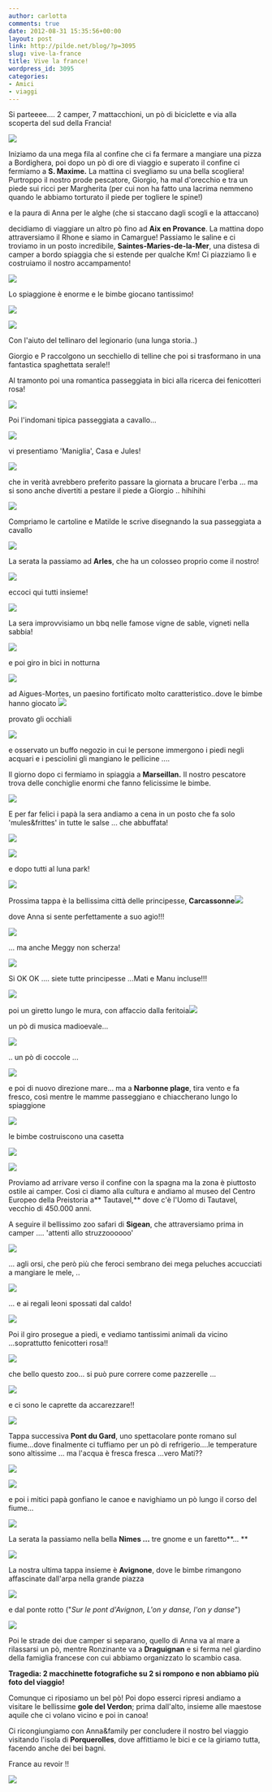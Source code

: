 ```yaml
---
author: carlotta
comments: true
date: 2012-08-31 15:35:56+00:00
layout: post
link: http://pilde.net/blog/?p=3095
slug: vive-la-france
title: Vive la france!
wordpress_id: 3095
categories:
- Amici
- viaggi
---
```


Si parteeee.... 2 camper, 7 mattacchioni, un pò di biciclette e via alla scoperta del sud della Francia!

![](http://pilde.net/blog/wp-content/uploads/2012/09/gruppo1.jpg)




Iniziamo da una mega fila al confine che ci fa fermare a mangiare una pizza a Bordighera, poi dopo un pò di ore di viaggio e superato il confine ci fermiamo a **S. Maxime.** La mattina ci svegliamo su una bella scogliera! Purtroppo il nostro prode pescatore, Giorgio, ha mal d'orecchio e tra un piede sui ricci per Margherita (per cui non ha fatto una lacrima nemmeno quando le abbiamo torturato il piede per togliere le spine!)


 e la paura di Anna per le alghe (che si staccano dagli scogli e la attaccano)


 decidiamo di viaggiare un altro pò fino ad **Aix en Provance**. La mattina dopo attraversiamo il Rhone e siamo in Camargue! Passiamo le saline e ci troviamo in un posto incredibile, **Saintes-Maries-de-la-Mer**, una distesa di camper a bordo spiaggia che si estende per qualche Km! Ci piazziamo lì e costruiamo il nostro accampamento!

![](http://pilde.net/blog/wp-content/uploads/2012/09/campers.jpg)




Lo spiaggione è enorme e le bimbe giocano tantissimo!

![](http://pilde.net/blog/wp-content/uploads/2012/09/bionamora.jpg)




![](http://pilde.net/blog/wp-content/uploads/2012/09/spiaggia.jpg)




Con l'aiuto del tellinaro del legionario (una lunga storia..)


 Giorgio e P raccolgono un secchiello di telline che poi si trasformano in una fantastica spaghettata serale!!

Al tramonto poi una romantica passeggiata in bici alla ricerca dei fenicotteri rosa!

![](http://pilde.net/blog/wp-content/uploads/2012/09/tramonto_camargue.jpg)




Poi l'indomani tipica passeggiata a cavallo...

![](http://pilde.net/blog/wp-content/uploads/2012/11/cavallerizzeG.jpg)




vi presentiamo 'Maniglia', Casa e Jules!

![](http://pilde.net/blog/wp-content/uploads/2012/11/cavalli.jpg)




che in verità avrebbero preferito passare la giornata a brucare l'erba ... ma si sono anche divertiti a pestare il piede a Giorgio .. hihihihi

![](http://pilde.net/blog/wp-content/uploads/2012/09/a_cavallo.jpg)




Compriamo le cartoline e Matilde le scrive disegnando la sua passeggiata a cavallo

![](http://pilde.net/blog/wp-content/uploads/2012/09/cartoline.jpg)




La serata la passiamo ad **Arles**, che ha un colosseo proprio come il nostro!

![](http://pilde.net/blog/wp-content/uploads/2012/09/colosseo.jpg)




eccoci qui tutti insieme!

![](http://pilde.net/blog/wp-content/uploads/2012/09/gruppone2.jpg)




La sera improvvisiamo un bbq nelle famose vigne de sable, vigneti nella sabbia!

![](http://pilde.net/blog/wp-content/uploads/2012/11/bbq_improvvisati.jpg)




e poi giro in bici in notturna

![](http://pilde.net/blog/wp-content/uploads/2012/11/bici_notte.jpg)




ad Aigues-Mortes, un paesino fortificato molto caratteristico..dove le bimbe hanno giocato ![](http://pilde.net/blog/wp-content/uploads/2012/11/mucca.jpg)




provato gli occhiali

![](http://pilde.net/blog/wp-content/uploads/2012/11/occhiali_maggy.jpg)




e osservato un buffo negozio in cui le persone immergono i piedi negli acquari e i pesciolini gli mangiano le pellicine ....

Il giorno dopo ci fermiamo in spiaggia a **Marseillan.** Il nostro pescatore trova delle conchiglie enormi che fanno felicissime le bimbe.

![](http://pilde.net/blog/wp-content/uploads/2012/11/conchiglie.jpg)




E per far felici i papà la sera andiamo a cena in un posto che fa solo 'mules&frittes' in tutte le salse ... che abbuffata!

![](http://pilde.net/blog/wp-content/uploads/2012/11/mulesfrittes.jpg)




![](http://pilde.net/blog/wp-content/uploads/2012/11/giomanu_risto.jpg)




e dopo tutti al luna park!

![](http://pilde.net/blog/wp-content/uploads/2012/11/lunapark.jpg)




Prossima tappa è la bellissima città delle principesse, **Carcassonne**![](http://pilde.net/blog/wp-content/uploads/2012/11/carcasson2.jpg)




dove Anna si sente perfettamente a suo agio!!!

![](http://pilde.net/blog/wp-content/uploads/2012/11/manuanna.jpg)




... ma anche Meggy non scherza!

![](http://pilde.net/blog/wp-content/uploads/2012/11/principessa.jpg)




Si OK OK .... siete tutte principesse ...Mati e Manu incluse!!!

![](http://pilde.net/blog/wp-content/uploads/2012/11/carcasson.jpg)




poi un giretto lungo le mura, con affaccio dalla feritoia![](http://pilde.net/blog/wp-content/uploads/2012/11/feritoia.jpg)




un pò di musica madioevale...

![](http://pilde.net/blog/wp-content/uploads/2012/11/musica.jpg)




.. un pò di coccole ...

![](http://pilde.net/blog/wp-content/uploads/2012/11/giomanu.jpg)




e poi di nuovo direzione mare... ma a **Narbonne plage**, tira vento e fa fresco, così mentre le mamme passeggiano e chiaccherano lungo lo spiaggione

![](http://pilde.net/blog/wp-content/uploads/2012/11/vento.jpg)




le bimbe costruiscono una casetta

![](http://pilde.net/blog/wp-content/uploads/2012/11/spiaggione.jpg)




![](http://pilde.net/blog/wp-content/uploads/2012/11/giomanuM.jpg)




Proviamo ad arrivare verso il confine con la spagna ma la zona è piuttosto ostile ai camper. Così ci diamo alla cultura e andiamo al museo del Centro Europeo della Preistoria a** Tautavel,** dove c'è l'Uomo di Tautavel, vecchio di 450.000 anni.

A seguire il bellissimo zoo safari di **Sigean**, che attraversiamo prima in camper .... 'attenti allo struzzoooooo'

![](http://pilde.net/blog/wp-content/uploads/2012/11/zoo_camper.jpg)




... agli orsi, che però più che feroci sembrano dei mega peluches accucciati a mangiare le mele, ..

![](http://pilde.net/blog/wp-content/uploads/2012/11/orsi.jpg)




... e ai regali leoni spossati dal caldo!

![](http://pilde.net/blog/wp-content/uploads/2012/11/leoni.jpg)




Poi il giro prosegue a piedi, e vediamo tantissimi animali da vicino ...soprattutto fenicotteri rosa!!

![](http://pilde.net/blog/wp-content/uploads/2012/11/fenicotteri3.jpg)




che bello questo zoo... si può pure correre come pazzerelle ...

![](http://pilde.net/blog/wp-content/uploads/2012/11/corse.jpg)




e ci sono le caprette da accarezzare!!

![](http://pilde.net/blog/wp-content/uploads/2012/11/caprette.jpg)




Tappa successiva **Pont du Gard**, uno spettacolare ponte romano sul fiume...dove finalmente ci tuffiamo per un pò di refrigerio....le temperature sono altissime ... ma l'acqua è fresca fresca ...vero Mati??

![](http://pilde.net/blog/wp-content/uploads/2012/11/mati_fiume.jpg)




![](http://pilde.net/blog/wp-content/uploads/2012/11/pontdugard.jpg)




e poi i mitici papà gonfiano le canoe e navighiamo un pò lungo il corso del fiume...

![](http://pilde.net/blog/wp-content/uploads/2012/11/pontdugard2.jpg)




La serata la passiamo nella bella **Nimes ...** tre gnome e un faretto**...
**

![](http://pilde.net/blog/wp-content/uploads/2012/11/faretto.jpg)




La nostra ultima tappa insieme è **Avignone**, dove le bimbe rimangono affascinate dall'arpa nella grande piazza

![](http://pilde.net/blog/wp-content/uploads/2012/11/arpa.jpg)




e dal ponte rotto ("_Sur le pont d'Avignon, L'on y danse, l'on y danse_")




![](http://pilde.net/blog/wp-content/uploads/2012/11/avignone.jpg)




Poi le strade dei due camper si separano, quello di Anna va al mare a rilassarsi un pò, mentre Ronzinante va a **Draguignan** e si ferma nel giardino della famiglia francese con cui abbiamo organizzato lo scambio casa.

**Tragedia: 2 macchinette fotografiche su 2 si rompono e non abbiamo più foto del viaggio!**

Comunque ci riposiamo un bel pò! Poi dopo esserci ripresi andiamo a visitare le bellissime **gole del Verdon**; prima dall'alto, insieme alle maestose aquile che ci volano vicino e poi in canoa!

Ci ricongiungiamo con Anna&family per concludere il nostro bel viaggio visitando l'isola di **Porquerolles**, dove affittiamo le bici e ce la giriamo tutta, facendo anche dei bei bagni.

France au revoir !!

![](http://pilde.net/blog/wp-content/uploads/2012/11/marghe_sabbia.jpg)




